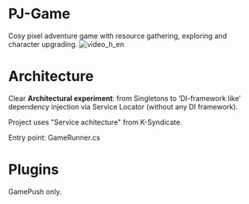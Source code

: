 PJ-Game
=======
Cosy pixel adventure game with resource gathering, exploring and character upgrading.
![video_h_en](https://github.com/user-attachments/assets/ddf041aa-aeb2-4311-9384-a5014979f91e)

Architecture
============
Clear <b>Architectural experiment</b>: from Singletons to ‘DI-framework like’ dependency injection via Service Locator (without any DI framework).

Project uses "Service achitecture" from K-Syndicate.

Entry point: GameRunner.cs

Plugins
=======
GamePush only.
